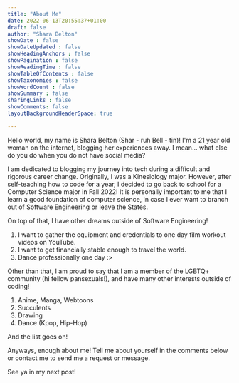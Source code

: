 ```yaml
---
title: "About Me"
date: 2022-06-13T20:55:37+01:00
draft: false
author: "Shara Belton"
showDate : false
showDateUpdated : false
showHeadingAnchors : false
showPagination : false
showReadingTime : false
showTableOfContents : false
showTaxonomies : false 
showWordCount : false
showSummary : false
sharingLinks : false
showComments: false
layoutBackgroundHeaderSpace: true

---
```

Hello world, my name is Shara Belton (Shar - ruh Bell - tin)! I'm a 21 year old woman on the internet, blogging her experiences away. I mean... what else do you do when you do not have social media?

I am dedicated to blogging my journey into tech during a  difficult and rigorous career change. Originally, I was a Kinesiology major. However, after self-teaching how to code for a year, I decided to go back to school for a Computer Science major in Fall 2022! It is personally important to me that I learn a good foundation of computer science, in case I ever want to branch out of Software Engineering or leave the States.

On top of that, I have other dreams outside of Software Engineering! 

1. I want to gather the equipment and credentials to one day film workout videos on YouTube. 
2. I want to get financially stable enough to travel the world.
3. Dance professionally one day :>

Other than that, I am proud to say that I am a member of the LGBTQ+ community (hi fellow pansexuals!), and have many other interests outside of coding!

1. Anime, Manga, Webtoons
2. Succulents
3. Drawing
4. Dance (Kpop, Hip-Hop)

And the list goes on! 

Anyways, enough about me! Tell me about yourself in the comments below or contact me to send me a request or message.

See ya in my next post!
